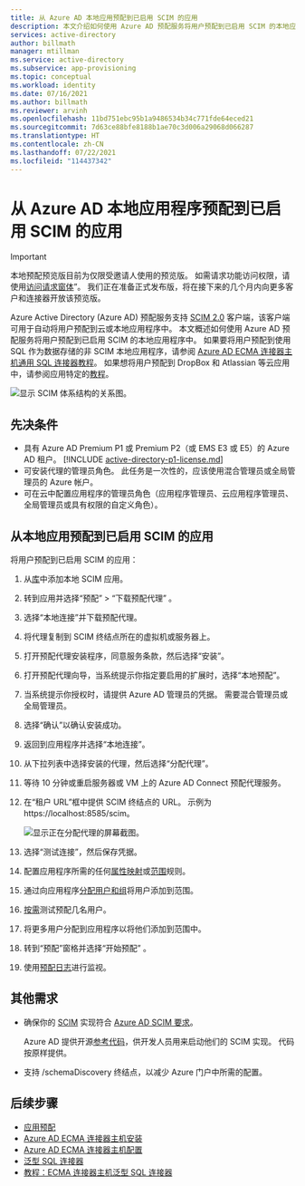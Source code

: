 ```yaml
---
title: 从 Azure AD 本地应用预配到已启用 SCIM 的应用
description: 本文介绍如何使用 Azure AD 预配服务将用户预配到已启用 SCIM 的本地应用中。
services: active-directory
author: billmath
manager: mtillman
ms.service: active-directory
ms.subservice: app-provisioning
ms.topic: conceptual
ms.workload: identity
ms.date: 07/16/2021
ms.author: billmath
ms.reviewer: arvinh
ms.openlocfilehash: 11bd751ebc95b1a9486534b34c771fde64eced21
ms.sourcegitcommit: 7d63ce88bfe8188b1ae70c3d006a29068d066287
ms.translationtype: HT
ms.contentlocale: zh-CN
ms.lasthandoff: 07/22/2021
ms.locfileid: "114437342"
---
```

# <a name="azure-ad-on-premises-application-provisioning-to-scim-enabled-apps"></a>从 Azure AD 本地应用程序预配到已启用 SCIM 的应用

>[!IMPORTANT]
> 本地预配预览版目前为仅限受邀请人使用的预览版。 如需请求功能访问权限，请使用[访问请求窗体](https://aka.ms/onpremprovisioningpublicpreviewaccess)”。 我们正在准备正式发布版，将在接下来的几个月内向更多客户和连接器开放该预览版。

Azure Active Directory (Azure AD) 预配服务支持 [SCIM 2.0](https://techcommunity.microsoft.com/t5/identity-standards-blog/provisioning-with-scim-getting-started/ba-p/880010) 客户端，该客户端可用于自动将用户预配到云或本地应用程序中。 本文概述如何使用 Azure AD 预配服务将用户预配到已启用 SCIM 的本地应用程序中。 如果要将用户预配到使用 SQL 作为数据存储的非 SCIM 本地应用程序，请参阅 [Azure AD ECMA 连接器主机通用 SQL 连接器教程](tutorial-ecma-sql-connector.md)。 如果想将用户预配到 DropBox 和 Atlassian 等云应用中，请参阅应用特定的[教程](../../active-directory/saas-apps/tutorial-list.md)。

![显示 SCIM 体系结构的关系图。](./media/on-premises-scim-provisioning/scim-4.png)

## <a name="prerequisites"></a>先决条件
- 具有 Azure AD Premium P1 或 Premium P2（或 EMS E3 或 E5）的 Azure AD 租户。 [!INCLUDE [active-directory-p1-license.md](../../../includes/active-directory-p1-license.md)]
- 可安装代理的管理员角色。 此任务是一次性的，应该使用混合管理员或全局管理员的 Azure 帐户。 
- 可在云中配置应用程序的管理员角色（应用程序管理员、云应用程序管理员、全局管理员或具有权限的自定义角色）。

## <a name="on-premises-app-provisioning-to-scim-enabled-apps"></a>从本地应用预配到已启用 SCIM 的应用
将用户预配到已启用 SCIM 的应用：

 1. 从[库](../../active-directory/manage-apps/add-application-portal.md)中添加本地 SCIM 应用。
 1. 转到应用并选择“预配” > “下载预配代理” 。
 1. 选择“本地连接”并下载预配代理。
 1. 将代理复制到 SCIM 终结点所在的虚拟机或服务器上。
 1. 打开预配代理安装程序，同意服务条款，然后选择“安装”。
 1. 打开预配代理向导，当系统提示你指定要启用的扩展时，选择“本地预配”。
 1. 当系统提示你授权时，请提供 Azure AD 管理员的凭据。 需要混合管理员或全局管理员。
 1. 选择“确认”以确认安装成功。
 1. 返回到应用程序并选择“本地连接”。
 1. 从下拉列表中选择安装的代理，然后选择“分配代理”。
 1. 等待 10 分钟或重启服务器或 VM 上的 Azure AD Connect 预配代理服务。
 1. 在“租户 URL”框中提供 SCIM 终结点的 URL。 示例为 https://localhost:8585/scim。
 
     ![显示正在分配代理的屏幕截图。](./media/on-premises-scim-provisioning/scim-2.png)
 1. 选择“测试连接”，然后保存凭据。
 1. 配置应用程序所需的任何[属性映射](customize-application-attributes.md)或[范围](define-conditional-rules-for-provisioning-user-accounts.md)规则。
 1. 通过向应用程序[分配用户和组](../../active-directory/manage-apps/add-application-portal-assign-users.md)将用户添加到范围。
 1. [按需](provision-on-demand.md)测试预配几名用户。
 1. 将更多用户分配到应用程序以将他们添加到范围中。
 1. 转到“预配”窗格并选择“开始预配” 。
 1. 使用[预配日志](../../active-directory/reports-monitoring/concept-provisioning-logs.md)进行监视。

## <a name="additional-requirements"></a>其他需求
* 确保你的 [SCIM](https://techcommunity.microsoft.com/t5/identity-standards-blog/provisioning-with-scim-getting-started/ba-p/880010) 实现符合 [Azure AD SCIM 要求](use-scim-to-provision-users-and-groups.md)。
  
  Azure AD 提供开源[参考代码](https://github.com/AzureAD/SCIMReferenceCode/wiki)，供开发人员用来启动他们的 SCIM 实现。 代码按原样提供。
* 支持 /schemaDiscovery 终结点，以减少 Azure 门户中所需的配置。 

## <a name="next-steps"></a>后续步骤

- [应用预配](user-provisioning.md)
- [Azure AD ECMA 连接器主机安装](on-premises-ecma-install.md)
- [Azure AD ECMA 连接器主机配置](on-premises-ecma-configure.md)
- [泛型 SQL 连接器](on-premises-sql-connector-configure.md)
- [教程：ECMA 连接器主机泛型 SQL 连接器](tutorial-ecma-sql-connector.md)
